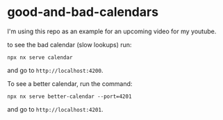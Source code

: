 # good-and-bad-calendars

I'm using this repo as an example for an upcoming video for my youtube.

to see the bad calendar (slow lookups) run:

```
npx nx serve calendar
```

and go to `http://localhost:4200`.

To see a better calendar, run the command:

```
npx nx serve better-calendar --port=4201
```

and go to `http://localhost:4201`.
